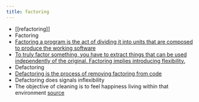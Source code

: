 ```yaml
---
title: factoring
---
```


- [[refactoring]]
- Factoring
- [Factoring a program is the act of dividing it into units that are composed to produce the working software](https://raganwald.com/2014/12/20/why-why-functional-programming-matters-matters.html#fnref:4)
- [To truly factor something, you have to extract things that can be used independently of the original. Factoring implies introducing flexibility.](https://raganwald.com/2013/10/08/defactoring.html)
- Defactoring
- [Defactoring is the process of removing factoring from code](https://raganwald.com/2013/10/08/defactoring.html)
- Defactoring does signals inflexibility
- The objective of cleaning is to feel happiness living within that environment [source](https://react.christmas/2020/20)
